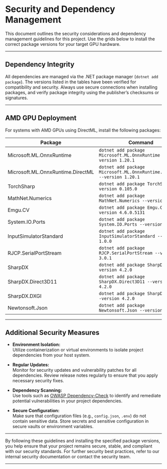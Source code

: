 # Security and Dependency Management

This document outlines the security considerations and dependency management guidelines for this project. Use the grids below to install the correct package versions for your target GPU hardware.

---

## Dependency Integrity

All dependencies are managed via the .NET package manager (`dotnet add package`). The versions listed in the tables have been verified for compatibility and security. Always use secure connections when installing packages, and verify package integrity using the publisher’s checksums or signatures.

---

## AMD GPU Deployment

For systems with AMD GPUs using DirectML, install the following packages:

| **Package**                           | **Command**                                                                                               | **Version**    |
|---------------------------------------|-----------------------------------------------------------------------------------------------------------|----------------|
| Microsoft.ML.OnnxRuntime              | `dotnet add package Microsoft.ML.OnnxRuntime --version 1.20.1`                                              | 1.20.1         |
| Microsoft.ML.OnnxRuntime.DirectML     | `dotnet add package Microsoft.ML.OnnxRuntime.DirectML --version 1.20.1`                                     | 1.20.1         |
| TorchSharp                            | `dotnet add package TorchSharp --version 0.105.0`                                                           | 0.105.0       |
| MathNet.Numerics                      | `dotnet add package MathNet.Numerics --version 5.0.0`                                                       | 5.0.0          |
| Emgu.CV                               | `dotnet add package Emgu.CV --version 4.6.0.5131`                                                           | 4.6.0.5131     |
| System.IO.Ports                       | `dotnet add package System.IO.Ports --version 7.0.0`                                                        | 7.0.0          |
| InputSimulatorStandard                | `dotnet add package InputSimulatorStandard --version 1.0.0`                                                 | 1.0.0          |
| RJCP.SerialPortStream                 | `dotnet add package RJCP.SerialPortStream --version 3.0.1`                                                  | 3.0.1          |
| SharpDX                               | `dotnet add package SharpDX --version 4.2.0`                                                                | 4.2.0          |
| SharpDX.Direct3D11                    | `dotnet add package SharpDX.Direct3D11 --version 4.2.0`                                                     | 4.2.0          |
| SharpDX.DXGI                          | `dotnet add package SharpDX.DXGI --version 4.2.0`                                                           | 4.2.0          |
| Newtonsoft.Json                       | `dotnet add package Newtonsoft.Json --version 13.0.3`                                                       | 13.0.3         |

---

## Additional Security Measures

- **Environment Isolation:**  
  Utilize containerization or virtual environments to isolate project dependencies from your host system.

- **Regular Updates:**  
  Monitor for security updates and vulnerability patches for all dependencies. Review release notes regularly to ensure that you apply necessary security fixes.

- **Dependency Scanning:**  
  Use tools such as [OWASP Dependency-Check](https://owasp.org/www-project-dependency-check/) to identify and remediate potential vulnerabilities in your project dependencies.

- **Secure Configuration:**  
  Make sure that configuration files (e.g., `config.json`, `.env`) do not contain sensitive data. Store secrets and sensitive configuration in secure vaults or environment variables.

---

By following these guidelines and installing the specified package versions, you help ensure that your project remains secure, stable, and compliant with our security standards. For further security best practices, refer to our internal security documentation or contact the security team.

---
